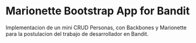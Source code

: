 Marionette Bootstrap App for Bandit
===================================


Implementacion de un mini CRUD Personas, con Backbones y Marionette para la postulacion del trabajo de desarrollador en Bandit.
